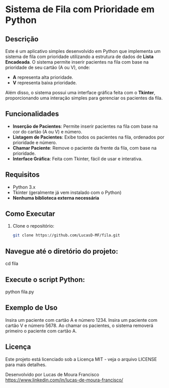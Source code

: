 # Sistema de Fila com Prioridade em Python

## Descrição
Este é um aplicativo simples desenvolvido em Python que implementa um sistema de fila com prioridade utilizando a estrutura de dados de **Lista Encadeada**. O sistema permite inserir pacientes na fila com base na prioridade de seu cartão (A ou V), onde:
- **A** representa alta prioridade.
- **V** representa baixa prioridade.

Além disso, o sistema possui uma interface gráfica feita com o **Tkinter**, proporcionando uma interação simples para gerenciar os pacientes da fila.

## Funcionalidades

- **Inserção de Pacientes**: Permite inserir pacientes na fila com base na cor do cartão (A ou V) e número.
- **Listagem de Pacientes**: Exibe todos os pacientes na fila, ordenados por prioridade e número.
- **Chamar Paciente**: Remove o paciente da frente da fila, com base na prioridade.
- **Interface Gráfica**: Feita com Tkinter, fácil de usar e interativa.

## Requisitos

- Python 3.x
- Tkinter (geralmente já vem instalado com o Python)
- **Nenhuma biblioteca externa necessária**

## Como Executar

1. Clone o repositório:
   ```bash
   git clone https://github.com/LucasD-MF/fila.git
## Navegue até o diretório do projeto:

cd fila

## Execute o script Python:

python fila.py

## Exemplo de Uso

Insira um paciente com cartão A e número 1234.
Insira um paciente com cartão V e número 5678.
Ao chamar os pacientes, o sistema removerá primeiro o paciente com cartão A.

## Licença
Este projeto está licenciado sob a Licença MIT - veja o arquivo LICENSE para mais detalhes.

Desenvolvido por Lucas de Moura Francisco
https://www.linkedin.com/in/lucas-de-moura-francisco/

